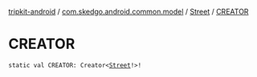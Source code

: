 [tripkit-android](../../index.md) / [com.skedgo.android.common.model](../index.md) / [Street](index.md) / [CREATOR](./-c-r-e-a-t-o-r.md)

# CREATOR

`static val CREATOR: Creator<`[`Street`](index.md)`!>!`